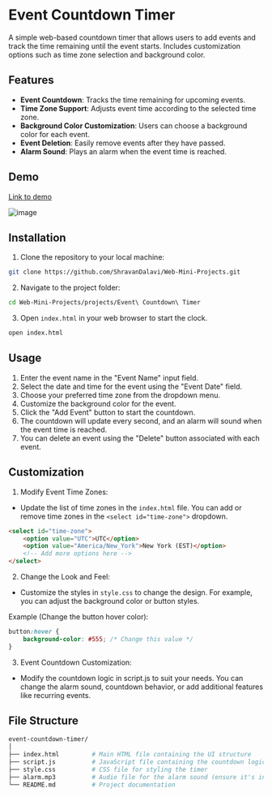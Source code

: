 # Event Countdown Timer
A simple web-based countdown timer that allows users to add events and track the time remaining until the event starts. Includes customization options such as time zone selection and background color.

## Features
- **Event Countdown**: Tracks the time remaining for upcoming events.
- **Time Zone Support**: Adjusts event time according to the selected time zone.
- **Background Color Customization**: Users can choose a background color for each event.
- **Event Deletion**: Easily remove events after they have passed.
- **Alarm Sound**: Plays an alarm when the event time is reached.

## Demo
[Link to demo](https://codepen.io/Shravan-Dalavi/pen/xxovaxK)


![image](https://github.com/user-attachments/assets/c0366035-45a7-426b-863f-0b5eaa393096)

## Installation

1. Clone the repository to your local machine:
```bash
git clone https://github.com/ShravanDalavi/Web-Mini-Projects.git
```
2. Navigate to the project folder:
```bash
cd Web-Mini-Projects/projects/Event\ Countdown\ Timer
```
3. Open `index.html` in your web browser to start the clock.
```bash
open index.html
```

## Usage
1. Enter the event name in the "Event Name" input field.
2. Select the date and time for the event using the "Event Date" field.
3. Choose your preferred time zone from the dropdown menu.
4. Customize the background color for the event.
5. Click the "Add Event" button to start the countdown.
6. The countdown will update every second, and an alarm will sound when the event time is reached.
7. You can delete an event using the "Delete" button associated with each event.

## Customization

1. Modify Event Time Zones:
- Update the list of time zones in the `index.html` file. You can add or remove time zones in the `<select id="time-zone">` dropdown.
```html
<select id="time-zone">
    <option value="UTC">UTC</option>
    <option value="America/New_York">New York (EST)</option>
    <!-- Add more options here -->
</select>
```

2. Change the Look and Feel:

- Customize the styles in `style.css` to change the design. For example, you can adjust the background color or button styles.

Example (Change the button hover color):
```css
button:hover {
    background-color: #555; /* Change this value */
}
```
3. Event Countdown Customization:

- Modify the countdown logic in script.js to suit your needs. You can change the alarm sound, countdown behavior, or add additional features like recurring events.

## File Structure
```bash
event-countdown-timer/
│
├── index.html         # Main HTML file containing the UI structure
├── script.js          # JavaScript file containing the countdown logic
├── style.css          # CSS file for styling the timer
├── alarm.mp3          # Audio file for the alarm sound (ensure it's included)
└── README.md          # Project documentation

```
